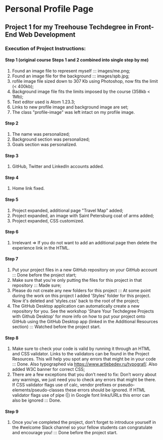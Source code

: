 # Personal Profile Page
## Project 1 for my Treehouse Techdegree in Front-End Web Development

### Execution of Project Instructions:

#### Step 1 (original course Steps 1 and 2 combined into single step by me)
1. Found an image file to represent myself ::: images/me.png;
2. Found an image file for the background ::: images/spb.jpg;
3. rofile image file sized down to 307 Kb using Photoshop, now fits the limit (< 400kb);
4. Background image file fits the limits imposed by the course (358kb < 1Mb);
5. Text editor used is Atom 1.23.3;
6. Links to new profile image and background image are set;
7. The class "profile-image" was left intact on my profile image.

#### Step 2
1. The name was personalized;
2. Background section was personalized;
3. Goals section was personalized.

#### Step 3
1. GitHub, Twitter and LinkedIn accounts added.

#### Step 4
1. Home link fixed.

#### Step 5
1. Project expanded, additional page "Travel Map" added;
2. Project expanded, an image with Saint Petersburg coat of arms added;
3. Project expanded, CSS customized.

#### Step 6
1. Irrelevant => If you do not want to add an additional page then delete the experience link in the HTML.

#### Step 7
1. Put your project files in a new GitHub repository on your GitHub account ::: Done before the project start;
2. Make sure that you're only putting the files for this project in that repository ::: Made sure;
3. Please do not create any new folders for this project ::: At some point during the work on this project I added 'Styles' folder for this project. Now it's deleted and 'styles.css' back to the root of the project;
4. The GitHub Desktop application can automatically create a new repository for you. See the workshop 'Share Your Techdegree Projects with Github Desktop' for more info on how to put your project onto GitHub using the GitHub Desktop app (linked in the Additional Resources section) ::: Watched before the project start.

#### Step 8
1. Make sure to check your code is valid by running it through an HTML and CSS validator. Links to the validators can be found in the Project Resources. This will help you spot any errors that might be in your code ::: Done. Also typographed via https://www.artlebedev.ru/typograf/. Also added W3C banner for correct CSS;
2. There are a few exceptions that you don’t need to fix: Don’t worry about any warnings, we just need you to check any errors that might be there. If CSS validator flags use of calc, vendor prefixes or pseudo-elements/pseudo-classes these errors should be ignored. If HTML validator flags use of pipe (|) in Google font links/URLs this error can also be ignored ::: Done.

#### Step 9
1. Once you’ve completed the project, don’t forget to introduce yourself in the #welcome Slack channel so your fellow students can congratulate and encourage you! ::: Done before the project start.
